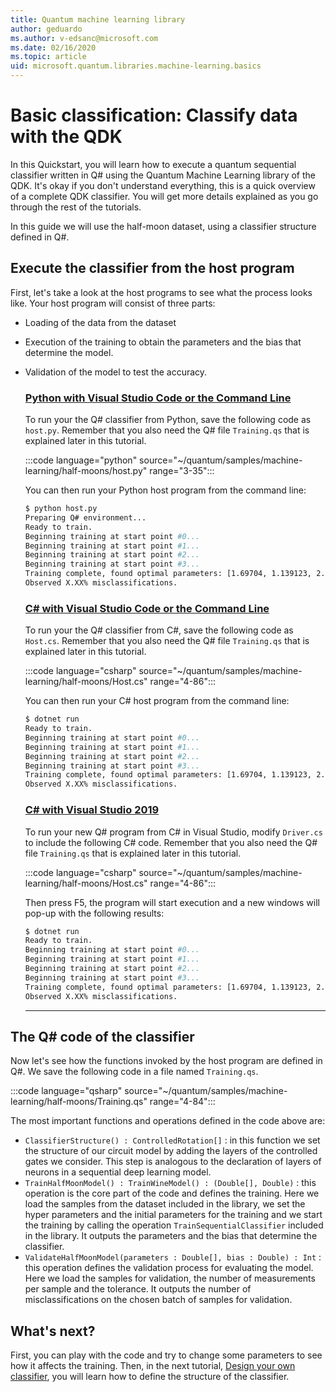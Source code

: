 ```yaml
---
title: Quantum machine learning library
author: geduardo
ms.author: v-edsanc@microsoft.com
ms.date: 02/16/2020
ms.topic: article
uid: microsoft.quantum.libraries.machine-learning.basics
---
```


# Basic classification: Classify data with the QDK

In this Quickstart, you will learn how to execute a quantum sequential classifier written in Q# using the Quantum Machine Learning library of the QDK. It's okay if you don't understand everything, this is a quick overview of a complete QDK classifier. You will get more details explained as you go through the rest of the tutorials.

In this guide we will use the half-moon dataset, using a classifier structure defined in Q#.

## Execute the classifier from the host program

First, let's take a look at the host programs to see what the process looks like. Your host program will consist of three parts:

- Loading of the data from the dataset
- Execution of the training to obtain the parameters and the bias that determine the model.
- Validation of the model to test the accuracy.

    ### [Python with Visual Studio Code or the Command Line](#tab/tabid-python)

    To run your the Q# classifier from Python, save the following code as `host.py`. Remember that you also need the Q# file `Training.qs` that is explained later in this tutorial.

    :::code language="python" source="~/quantum/samples/machine-learning/half-moons/host.py" range="3-35":::

    You can then run your Python host program from the command line:

    ```bash
    $ python host.py
    Preparing Q# environment...
    Ready to train.
    Beginning training at start point #0...
    Beginning training at start point #1...
    Beginning training at start point #2...
    Beginning training at start point #3...
    Training complete, found optimal parameters: [1.69704, 1.139123, 2.3595, 4.037552, 1.63698, 1.27549, 0.328671, 0.302282]
    Observed X.XX% misclassifications.
    ```

    ### [C# with Visual Studio Code or the Command Line](#tab/tabid-csharp)

    To run your the Q# classifier from C#, save the following code as `Host.cs`. Remember that you also need the Q# file `Training.qs` that is explained later in this tutorial.

    :::code language="csharp" source="~/quantum/samples/machine-learning/half-moons/Host.cs" range="4-86":::

    You can then run your C# host program from the command line:

    ```bash
    $ dotnet run
    Ready to train.
    Beginning training at start point #0...
    Beginning training at start point #1...
    Beginning training at start point #2...
    Beginning training at start point #3...
    Training complete, found optimal parameters: [1.69704, 1.139123, 2.3595, 4.037552, 1.63698, 1.27549, 0.328671, 0.302282]
    Observed X.XX% misclassifications.
    ```

    ### [C# with Visual Studio 2019](#tab/tabid-vs2019)

    To run your new Q# program from C# in Visual Studio, modify `Driver.cs` to include the following C# code. Remember that you also need the Q# file `Training.qs` that is explained later in this tutorial.

    :::code language="csharp" source="~/quantum/samples/machine-learning/half-moons/Host.cs" range="4-86":::

    Then press F5, the program will start execution and a new windows will pop-up with the following results: 

    ```bash
    $ dotnet run
    Ready to train.
    Beginning training at start point #0...
    Beginning training at start point #1...
    Beginning training at start point #2...
    Beginning training at start point #3...
    Training complete, found optimal parameters: [1.69704, 1.139123, 2.3595, 4.037552, 1.63698, 1.27549, 0.328671, 0.302282]
    Observed X.XX% misclassifications.
    ```
    ***

## The Q\# code of the classifier

Now let's see how the functions invoked by the host program are defined in Q#. We save the following code in a file named `Training.qs`.

:::code language="qsharp" source="~/quantum/samples/machine-learning/half-moons/Training.qs" range="4-84":::

The most important functions and operations defined in the code above are:

- `ClassifierStructure() : ControlledRotation[]` : in this function we set the structure of our circuit model by adding the layers of the controlled gates we consider. This step is analogous to the declaration of layers of neurons in a sequential deep learning model.
- `TrainHalfMoonModel() : TrainWineModel() : (Double[], Double)` : this operation is the core part of the code and defines the training. Here we load the samples from the dataset included in the library, we set the hyper parameters and the initial parameters for the training and we start the training by calling the operation `TrainSequentialClassifier` included in the library. It outputs the parameters and the bias that determine the classifier.
- `ValidateHalfMoonModel(parameters : Double[], bias : Double) : Int` : this operation defines the validation process for evaluating the model. Here we load the samples for validation, the number of measurements per sample and the tolerance. It outputs the number of misclassifications on the chosen batch of samples for validation.

## What's next?

First, you can play with the code and try to change some parameters to see how it affects the training. Then, in the next tutorial, [Design your own classifier](xref:microsoft.quantum.libraries.machine-learning.design),  you will learn how to define the structure of the classifier.

